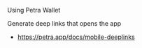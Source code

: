 Using Petra Wallet

 Generate deep links that opens the app
  - https://petra.app/docs/mobile-deeplinks
